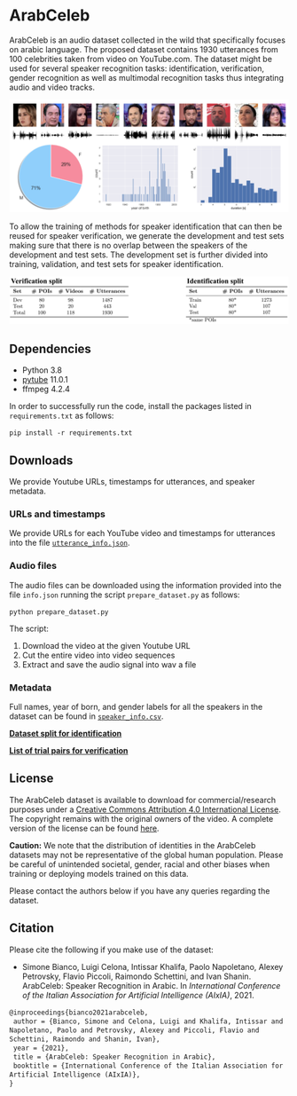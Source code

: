 # ArabCeleb

ArabCeleb is an audio dataset collected in the wild that specifically focuses on arabic language. The proposed dataset contains 1930 utterances from 100 celebrities taken from video on YouTube.com. The dataset might be used for several speaker recognition tasks: identification, verification, gender recognition as well as multimodal recognition tasks thus integrating audio and video tracks.

![](https://github.com/CeLuigi/ArabCeleb/blob/main/assets/teaser.png)

To allow the training of methods for speaker identification that can then be reused for speaker verification, we generate the development and test sets making sure that there is no overlap between the speakers of the development and test sets. The development set is further divided into training, validation, and test sets for speaker identification.

![](https://github.com/CeLuigi/ArabCeleb/blob/main/assets/split.png)

## Dependencies
* Python 3.8
* [pytube](https://pytube.io/en/latest/) 11.0.1
* ffmpeg 4.2.4

In order to successfully run the code, install the packages listed in `requirements.txt` as follows:
```
pip install -r requirements.txt
```

## Downloads
We provide Youtube URLs, timestamps for utterances, and speaker metadata.

### URLs and timestamps
We provide URLs for each YouTube video and timestamps for utterances into the file [`utterance_info.json`](https://github.com/CeLuigi/ArabCeleb/blob/main/utterance_info.json).

### Audio files
The audio files can be downloaded using the information provided into the file `info.json` running the script `prepare_dataset.py` as follows:
```
python prepare_dataset.py
```
The script:
<ol>
 <li>Download the video at the given Youtube URL</li>
 <li>Cut the entire video into video sequences</li>
 <li>Extract and save the audio signal into wav a file</li>
</ol>

### Metadata
Full names, year of born, and gender labels for all the speakers in the dataset can be found in [`speaker_info.csv`](https://github.com/CeLuigi/ArabCeleb/blob/main/speaker_info.csv).

[**Dataset split for identification**](https://github.com/CeLuigi/ArabCeleb/blob/main/iden_split.txt)

[**List of trial pairs for verification**](https://github.com/CeLuigi/ArabCeleb/blob/main/veri_test.txt)

## License
The ArabCeleb dataset is available to download for commercial/research purposes under a [Creative Commons Attribution 4.0 International License](https://creativecommons.org/licenses/by/4.0/). The copyright remains with the original owners of the video. A complete version of the license can be found [here](https://github.com/CeLuigi/ArabCeleb/blob/main/LICENSE).

**Caution:** We note that the distribution of identities in the ArabCeleb datasets may not be representative of the global human population. Please be careful of unintended societal, gender, racial and other biases when training or deploying models trained on this data.

Please contact the authors below if you have any queries regarding the dataset.

## Citation
Please cite the following if you make use of the dataset:
* Simone Bianco, Luigi Celona, Intissar Khalifa, Paolo Napoletano, Alexey Petrovsky, Flavio Piccoli, Raimondo Schettini, and Ivan Shanin. ArabCeleb: Speaker Recognition in Arabic. In _International Conference of the Italian Association for Artificial Intelligence (AIxIA)_, 2021.
```
@inproceedings{bianco2021arabceleb,
 author = {Bianco, Simone and Celona, Luigi and Khalifa, Intissar and Napoletano, Paolo and Petrovsky, Alexey and Piccoli, Flavio and Schettini, Raimondo and Shanin, Ivan},
 year = {2021},
 title = {ArabCeleb: Speaker Recognition in Arabic},
 booktitle = {International Conference of the Italian Association for Artificial Intelligence (AIxIA)},
}
```
